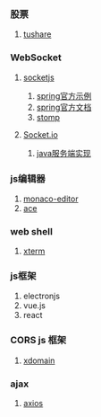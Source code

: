 
### 股票
1. [tushare](https://github.com/waditu/tushare)

### WebSocket
1. [socketjs](https://github.com/sockjs/sockjs-client)
	1. [spring官方示例](https://spring.io/guides/gs/messaging-stomp-websocket/)
	2. [spring官方文档](https://docs.spring.io/spring/docs/5.1.2.BUILD-SNAPSHOT/spring-framework-reference/web.html#websocket-fallback)
	3. [stomp](https://github.com/jmesnil/stomp-websocket)
	
2. [Socket.io](https://github.com/socketio/socket.io)
	1. [java服务端实现](https://github.com/mrniko/netty-socketio)


### js编辑器
1. [monaco-editor](https://www.oschina.net/p/monaco-editor)
2. [ace](https://github.com/ajaxorg/ace)


### web shell
1. [xterm](https://github.com/xtermjs/xterm.js)


### js框架
1. electronjs
2. vue.js
3. react


### CORS js 框架
1. [xdomain](https://github.com/jpillora/xdomain)

### ajax
1. [axios](https://github.com/axios/axios)
